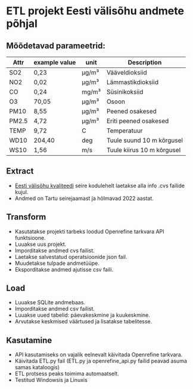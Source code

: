 # ETL projekt Eesti välisõhu andmete põhjal
## Mõõdetavad parameetrid:
| Attr  | example value | unit    | Description                 |
| ----- | ------------- | ------- | --------------------------- |
| SO2   | 0,23          | µg/m³ | Vääveldioksiid            |
| NO2   | 0,02          | µg/m³ | Lämmastikdioksiid          |
| CO    | 0,24          | mg/m³  | Süsinikoksiid              |
| O3    | 70,05         | µg/m³ | Osoon                       |
| PM10  | 8,55          | µg/m³ | Peened osakesed             |
| PM2.5 | 4,72          | µg/m³ | Eriti peened osakesed       |
| TEMP  | 9,72          | C       | Temperatuur                 |
| WD10  | 204,40        | deg     | Tuule suund 10 m kõrgusel  |
| WS10  | 1,56          | m/s     | Tuule kiirus 10 m kõrgusel |

## Extract
- [Eesti välisõhu kvaliteedi](https://airviro.klab.ee/) seire kodulehelt laetakse alla info .cvs failide kujul. 
- Andmed on Tartu seirejaamast ja hõlmavad 2022 aastat.

## Transform
- Kasutatakse projekti tarbeks loodud Openrefine tarkvara API funktsioone.
- Luuakse uus projekt.
- Imporditakse andmed cvs failist.
- Laetakse salvestatud operatsioonide json fail.
- Muudetakse tulpade andmetüüpe.
- Eksporditakse andmed ajutisse csv faili.

## Load
- Luuakse SQLite andmebaas.
- Imporditakse andmed csv failist.
- Luuakse uued tabelid: päevakeskmine ja kuukeskmine.
- Arvutakse keskmised väärtused ja lisatakse tabelitesse.

## Kasutamine
- API kasutamiseks on vajalik eelnevalt käivitada Openrefine tarkvara.
- Käivitada ETL.py fail (ETL.py ja openrefine_api.py failid peavad asuma samas kataloogis)
- ETL protsess peaks toimima automaatselt.
- Testitud Windowsis ja Linuxis



